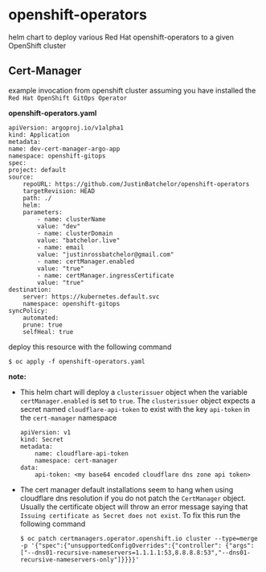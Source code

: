 # openshift-operators
helm chart to deploy various Red Hat openshift-operators to a given OpenShift cluster

## Cert-Manager

example invocation from openshift cluster assuming you have installed the `Red Hat OpenShift GitOps Operator` 

**openshift-operators.yaml**

    apiVersion: argoproj.io/v1alpha1
    kind: Application
    metadata:
    name: dev-cert-manager-argo-app
    namespace: openshift-gitops
    spec:
    project: default
    source:
        repoURL: https://github.com/JustinBatchelor/openshift-operators
        targetRevision: HEAD
        path: ./
        helm:
        parameters:
            - name: clusterName
            value: "dev"
            - name: clusterDomain
            value: "batchelor.live"
            - name: email
            value: "justinrossbatchelor@gmail.com"
            - name: certManager.enabled
            value: "true"
            - name: certManager.ingressCertificate
            value: "true"        
    destination:
        server: https://kubernetes.default.svc
        namespace: openshift-gitops
    syncPolicy:
        automated:
        prune: true
        selfHeal: true

deploy this resource with the following command

    $ oc apply -f openshift-operators.yaml

**note:**

- This helm chart will deploy a `clusterissuer` object when the variable `certManager.enabled` is set to `true`. The `clusterissuer` object expects a secret named `cloudflare-api-token` to exist with the key `api-token` in the `cert-manager` namespace

    ```    
    apiVersion: v1
    kind: Secret
    metadata:
        name: cloudflare-api-token
        namespace: cert-manager
    data:
        api-token: <my base64 encoded cloudflare dns zone api token>
    ```

- The cert manager default installations seem to hang when using cloudflare dns resolution if you do not patch the `CertManager` object. Usually the certificate object will throw an error message saying that `Issuing certificate as Secret does not exist`. To fix this run the following command 

    ```
    $ oc patch certmanagers.operator.openshift.io cluster --type=merge -p '{"spec":{"unsupportedConfigOverrides":{"controller": {"args": ["--dns01-recursive-nameservers=1.1.1.1:53,8.8.8.8:53","--dns01-recursive-nameservers-only"]}}}}'
    ```